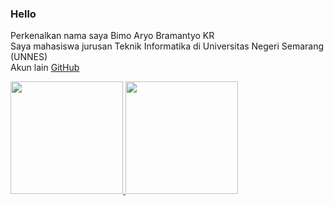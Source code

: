 ### Hello

Perkenalkan nama saya Bimo Aryo Bramantyo KR  
Saya mahasiswa jurusan Teknik Informatika di Universitas Negeri Semarang (UNNES)  
Akun lain [GitHub](https://github.com/synn15)
<p align="left">
<a href="https://github.com/Bimoaryobkr">
  <img height="180em" src="https://github-readme-stats-eight-theta.vercel.app/api?username=Bimoaryobkr&show_icons=true&theme=algolia&include_all_commits=true&count_private=true"/>
  <img height="180em" src="https://github-readme-stats-eight-theta.vercel.app/api/top-langs/?username=Bimoaryobkr&layout=compact&langs_count=8&theme=algolia"/>
</a>
</p>
<!--
**Bimoaryobkr/Bimoaryobkr** is a ✨ _special_ ✨ repository because its `README.md` (this file) appears on your GitHub profile.

Here are some ideas to get you started:

- 🔭 I’m currently working on ...
- 🌱 I’m currently learning ...
- 👯 I’m looking to collaborate on ...
- 🤔 I’m looking for help with ...
- 💬 Ask me about ...
- 📫 How to reach me: ...
- 😄 Pronouns: ...
- ⚡ Fun fact: ...
-->
